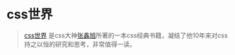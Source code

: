 # css世界

> [css世界](https://www.cssworld.cn/) 是css大神[张鑫旭](https://www.zhangxinxu.com/)所著的一本css经典书籍，凝结了他10年来对css持之以恒的研究和思考，非常值得一读。